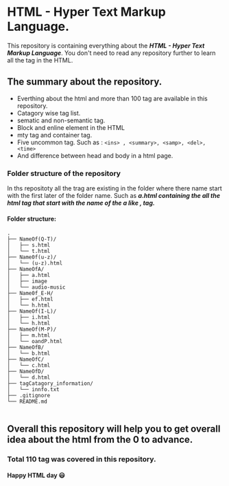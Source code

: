 # HTML - Hyper Text Markup Language.
This repository is containing everything about the ***HTML - Hyper Text Markup Language***. You don't need to read any repository further to  learn all the tag in the HTML.
## The summary about the repository.
* Everthing about the html and more than 100 tag are available in this repository.
*  Catagory wise tag list.
* sematic and non-semantic tag.
* Block and enline element in the HTML
*  mty tag and container tag.
*  Five uncommon tag. Such as :
              ```
                   <ins> , <summary>, <samp>, <del>, <time>
                   ```
 *  And difference between head and body in a html page.

### Folder structure of the repository
In ths repositoty all the trag are existing in the folder where there name start with the first later of the folder name. 
Such as ***a.html containing the all the html tag that start with the name of the a like <abbr> , <a> <area> tag.*** 
#### Folder structure: 
```
.
├── NameOf(Q-T)/
│   ├── s.html
│   └── t.html
├── Name0f(u-z)/
│   └── (u-z).html
├── NameOfA/
│   ├── a.html
│   ├── image 
│   └── audio-music
├── Name0f_E-H/
│   ├── ef.html
│   └── h.html
├── NameOf(I-L)/
│   ├── i.html
│   └── h.html
├── NameOf(M-P)/
│   ├── m.html
│   └── oandP.html
├── NameOfB/
│   └── b.html
├── NameOfC/
│   └── c.html
├── NameOfD/
│   └── d.html
├── tagCatagory_information/
│   └── innfo.txt
├── .gitignore
└── README.md


```
## Overall this repository will help you to get overall idea about the html from the 0 to advance.

### Total 110 tag was covered in this repository.

####                              Happy HTML day :smiley:



